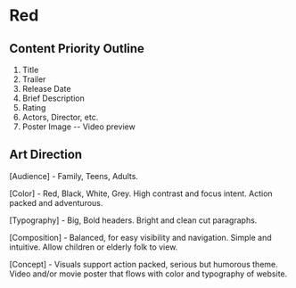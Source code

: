 # Red

## Content Priority Outline

1. Title
2. Trailer
3. Release Date
4. Brief Description
5. Rating
6. Actors, Director, etc.
7. Poster Image -- Video preview

## Art Direction

[Audience] - Family, Teens, Adults.

[Color] - Red, Black, White, Grey. 
High contrast and focus intent. Action packed and adventurous.

[Typography] - Big, Bold headers. Bright and clean cut paragraphs.

[Composition] - Balanced, for easy visibility and navigation. Simple and intuitive.
Allow children or elderly folk to view.

[Concept] - Visuals support action packed, serious but humorous theme. Video and/or movie poster
that flows with color and typography of website.
